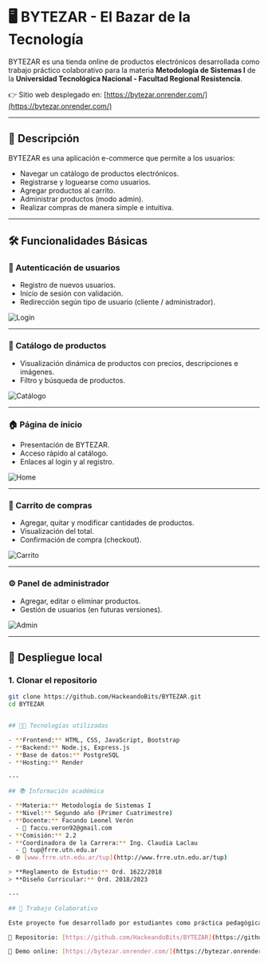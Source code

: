 # 🖥️ BYTEZAR - El Bazar de la Tecnología

BYTEZAR es una tienda online de productos electrónicos desarrollada como trabajo práctico colaborativo para la materia **Metodología de Sistemas I** de la **Universidad Tecnológica Nacional - Facultad Regional Resistencia**.

👉 Sitio web desplegado en: [https://bytezar.onrender.com/](https://bytezar.onrender.com/)

---

## 📌 Descripción

BYTEZAR es una aplicación e-commerce que permite a los usuarios:

- Navegar un catálogo de productos electrónicos.
- Registrarse y loguearse como usuarios.
- Agregar productos al carrito.
- Administrar productos (modo admin).
- Realizar compras de manera simple e intuitiva.

---

## 🛠️ Funcionalidades Básicas

### 👤 Autenticación de usuarios

- Registro de nuevos usuarios.
- Inicio de sesión con validación.
- Redirección según tipo de usuario (cliente / administrador).

![Login](./images/screenshots/login.png)  

---

### 🛒 Catálogo de productos

- Visualización dinámica de productos con precios, descripciones e imágenes.
- Filtro y búsqueda de productos.

![Catálogo](./images/screenshots/catalogo.png)

---

### 🏠 Página de inicio

- Presentación de BYTEZAR.
- Acceso rápido al catálogo.
- Enlaces al login y al registro.

![Home](./images/screenshots/home.png)

---

### 🧾 Carrito de compras

- Agregar, quitar y modificar cantidades de productos.
- Visualización del total.
- Confirmación de compra (checkout).

![Carrito](./images/screenshots/carrito.png)

---

### ⚙️ Panel de administrador

- Agregar, editar o eliminar productos.
- Gestión de usuarios (en futuras versiones).

![Admin](./images/screenshots/admin.png)

---

## 🚀 Despliegue local

### 1. Clonar el repositorio

```bash
git clone https://github.com/HackeandoBits/BYTEZAR.git
cd BYTEZAR


## 🧑‍💻 Tecnologías utilizadas

- **Frontend:** HTML, CSS, JavaScript, Bootstrap
- **Backend:** Node.js, Express.js
- **Base de datos:** PostgreSQL
- **Hosting:** Render

---

## 📚 Información académica

- **Materia:** Metodología de Sistemas I  
- **Nivel:** Segundo año (Primer Cuatrimestre)  
- **Docente:** Facundo Leonel Verón  
  - 📧 faccu.veron92@gmail.com  
- **Comisión:** 2.2  
- **Coordinadora de la Carrera:** Ing. Claudia Laclau  
  - 📧 tup@frre.utn.edu.ar  
- 🌐 [www.frre.utn.edu.ar/tup](http://www.frre.utn.edu.ar/tup)

> **Reglamento de Estudio:** Ord. 1622/2018  
> **Diseño Curricular:** Ord. 2018/2023

---

## 🤝 Trabajo Colaborativo

Este proyecto fue desarrollado por estudiantes como práctica pedagógica colaborativa. ¡Gracias por visitarlo y probarlo!

📎 Repositorio: [https://github.com/HackeandoBits/BYTEZAR](https://github.com/HackeandoBits/BYTEZAR)

📍 Demo online: [https://bytezar.onrender.com/](https://bytezar.onrender.com/)
